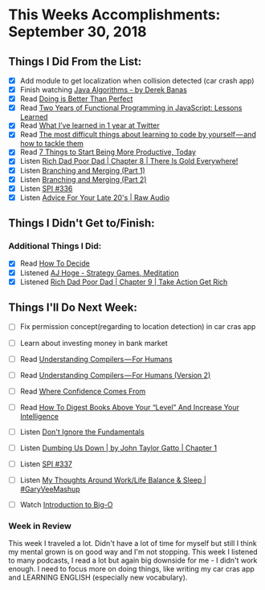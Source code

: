 # This Weeks Accomplishments: September 30, 2018

## Things I Did From the List:

- [x] Add module to get localization when collision detected (car crash app)
- [x] Finish watching [Java Algorithms - by Derek Banas](https://www.youtube.com/watch?v=M6lYob8STMI&index=13&list=PLGLfVvz_LVvReUrWr94U-ZMgjYTQ538nT)
- [x] Read [Doing is Better Than Perfect](https://medium.com/@krisgage/done-is-better-than-perfect-610a20b286f)
- [x] Read [Two Years of Functional Programming in JavaScript: Lessons Learned](https://hackernoon.com/two-years-of-functional-programming-in-javascript-lessons-learned-1851667c726)
- [x] Read [What I’ve learned in 1 year at Twitter](https://medium.freecodecamp.org/what-ive-learned-in-1-year-at-twitter-65150f5d4af2)
- [x] Read [The most difficult things about learning to code by yourself — and how to tackle them](https://medium.freecodecamp.org/the-most-difficult-things-about-learning-to-code-by-yourself-b24ac8c3c23a)
- [x] Read [7 Things to Start Being More Productive, Today](https://medium.com/s/story/7-things-you-need-to-stop-doing-to-be-more-productive-backed-by-science-a988c17383a6)
- [x] Listen [Rich Dad Poor Dad | Chapter 8 | There Is Gold Everywhere!](https://www.youtube.com/watch?v=_APXoqgQIT0&t=218s)
- [x] Listen [Branching and Merging (Part 1)](https://www.allthingsgit.com/episodes/branching_and_merging_part_1.html)
- [x] Listen [Branching and Merging (Part 2)](https://www.allthingsgit.com/episodes/branching_and_merging_part_2.html)
- [x] Listen [SPI #336](https://www.smartpassiveincome.com/podcasts/super-coffee-from-dorm-room-to-whole-foods-and-beyond-with-jim-decicco/)
- [x] Listen [Advice For Your Late 20's | Raw Audio](https://player.fm/series/the-askgaryvee-show/advice-for-your-late-20s-raw-audio)

## Things I Didn't Get to/Finish:


### Additional Things I Did:

- [x] Read [How To Decide](https://medium.com/@krisgage/how-to-decide-dfa34ca3f3bd)
- [x] Listened [AJ Hoge - Strategy Games, Meditation](http://podplayer.net/?id=54283724)
- [x] Listened [Rich Dad Poor Dad | Chapter 9 | Take Action Get Rich](https://www.youtube.com/watch?v=7fkz5oDmApQ&t=1s)

## Things I'll Do Next Week:

- [ ] Fix permission concept(regarding to location detection) in car cras app
- [ ] Learn about investing money in bank market
- [ ] Read [Understanding Compilers — For Humans](https://medium.com/@aesl/understanding-compilers-for-humans-ba970e045877)
- [ ] Read [Understanding Compilers — For Humans (Version 2)](https://towardsdatascience.com/understanding-compilers-for-humans-version-2-157f0edb02dd)
- [ ] Read [Where Confidence Comes From](https://psiloveyou.xyz/where-confidence-comes-from-785df9139d83)
- [ ] Read [How To Digest Books Above Your “Level” And Increase Your Intelligence](https://medium.com/@RyanHoliday/how-to-digest-books-above-your-level-and-increase-your-intelligence-a11bd134da13)
- [ ] Listen [Don't Ignore the Fundamentals](https://www.allthingsgit.com/episodes/dont_ignore_the_fundamentals.html)
- [ ] Listen [Dumbing Us Down | by John Taylor Gatto | Chapter 1](https://www.youtube.com/watch?v=E-nkyIgSPSs)
- [ ] Listen [SPI #337](https://www.smartpassiveincome.com/podcasts/the-riches-are-in-the-niches-the-advantage-of-small/)
- [ ] Listen [My Thoughts Around Work/Life Balance & Sleep | #GaryVeeMashup](https://soundcloud.com/garyvee/my-thoughts-around-work-life)
- [ ] Watch [Introduction to Big-O](https://www.youtube.com/watch?v=zUUkiEllHG0)


### Week in Review
This week I traveled a lot. Didn't have a lot of time for myself but still I think my mental grown is on good way and I'm not stopping. This week I listened to many podcasts, I read a lot but again big downside for me - I didn't work enough. I need to focus more on doing things, like writing my car cras app and LEARNING ENGLISH (especially new vocabulary).
